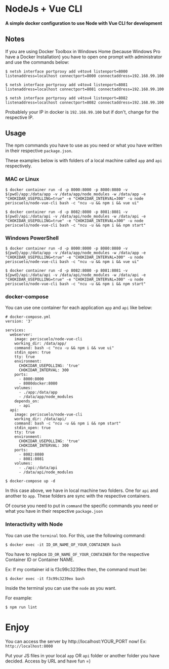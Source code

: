# NodeJs + Vue CLI

#### A simple docker configuration to use Node with Vue CLI for development

## Notes

If you are using Docker Toolbox in Windows Home (because Windows Pro have a Docker Installation) you have
to open one prompt with administrator and use the commands below:

```
$ netsh interface portproxy add v4tov4 listenport=8000 listenaddress=localhost connectport=8000 connectaddress=192.168.99.100

$ netsh interface portproxy add v4tov4 listenport=8081 listenaddress=localhost connectport=8081 connectaddress=192.168.99.100

$ netsh interface portproxy add v4tov4 listenport=8082 listenaddress=localhost connectport=8082 connectaddress=192.168.99.100
```

Probablely your IP in docker is `192.168.99.100` but if don't, change for the respective IP.

## Usage

The npm commands you have to use as you need or what you have written in their respective `package.json`.

These examples below is with folders of a local machine called `app` and `api` respectively.

### MAC or Linux
`$ docker container run -d -p 8000:8000 -p 8080:8080 -v $(pwd)/app:/data/app -v /data/app/node_modules -w /data/app -e "CHOKIDAR_USEPOLLING=true" -e "CHOKIDAR_INTERVAL=300" -u node periscuelo/node-vue-cli bash -c "ncu -u && npm i && vue ui"`

`$ docker container run -d -p 8082:8080 -p 8081:8081 -v $(pwd)/api:/data/api -v /data/api/node_modules -w /data/api -e "CHOKIDAR_USEPOLLING=true" -e "CHOKIDAR_INTERVAL=300" -u node periscuelo/node-vue-cli bash -c "ncu -u && npm i && npm start"`

### Windows PowerShell
`$ docker container run -d -p 8000:8000 -p 8080:8080 -v ${pwd}/app:/data/app -v /data/app/node_modules -w /data/app -e "CHOKIDAR_USEPOLLING=true" -e "CHOKIDAR_INTERVAL=300" -u node periscuelo/node-vue-cli bash -c "ncu -u && npm i && vue ui"`

`$ docker container run -d -p 8082:8080 -p 8081:8081 -v ${pwd}/api:/data/api -v /data/api/node_modules -w /data/api -e "CHOKIDAR_USEPOLLING=true" -e "CHOKIDAR_INTERVAL=300" -u node periscuelo/node-vue-cli bash -c "ncu -u && npm i && npm start"`

### docker-compose

You can use one container for each application `app` and `api` like below:

```
# docker-compose.yml
version: '3'

services:
  webserver:
    image: periscuelo/node-vue-cli
    working_dir: /data/app/
    command: bash -c "ncu -u && npm i && vue ui"
    stdin_open: true
    tty: true
    environment:
      CHOKIDAR_USEPOLLING: 'true'
      CHOKIDAR_INTERVAL: 300
    ports:
      - 8000:8000
      - 8080docker:8080
    volumes:
      - ./app:/data/app
      - /data/app/node_modules
    depends_on:
      - api
  api:
    image: periscuelo/node-vue-cli
    working_dir: /data/api/
    command: bash -c "ncu -u && npm i && npm start"
    stdin_open: true
    tty: true
    environment:
      CHOKIDAR_USEPOLLING: 'true'
      CHOKIDAR_INTERVAL: 300
    ports:
      - 8082:8080
      - 8081:8081
    volumes:
      - ./api:/data/api
      - /data/api/node_modules
```
`$ docker-compose up -d`

In this case above, we have in local machine two folders. One for `api` and another to `app`. These folders are sync with the respective containers.

Of course you need to put in `command` the specific commands you need or what you have in their respective `package.json`

### Interactivity with Node
You can use the `terminal` too. For this, use the following command:

`$ docker exec -it ID_OR_NAME_OF_YOUR_CONTAINER bash`

You have to replace `ID_OR_NAME_OF_YOUR_CONTAINER` for  the respective Container ID or Container NAME.

Ex: If my container id is f3c99c3239ex then, the command must be:

`$ docker exec -it f3c99c3239ex bash`

Inside the terminal you can use the `node` as you want.

For example:

`$ npm run lint`

# Enjoy

You can access the server by http://localhost:YOUR_PORT now! Ex: `http://localhost:8000`

Put your JS files in your local `app` OR `api` folder or another folder you have decided.
Access by URL and have fun =)
